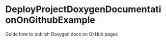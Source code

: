 # DeployProjectDoxygenDocumentationOnGithubExample
Guide how to publish Doxygen docs on GitHub pages
